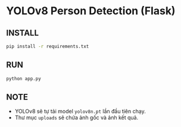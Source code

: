 # YOLOv8 Person Detection (Flask)

## INSTALL
```bash
pip install -r requirements.txt
```

## RUN
```bash
python app.py
```

## NOTE
- YOLOv8 sẽ tự tải model `yolov8n.pt` lần đầu tiên chạy.
- Thư mục `uploads` sẽ chứa ảnh gốc và ảnh kết quả.

